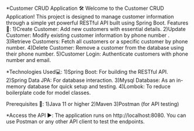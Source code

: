 *Customer CRUD Application 🛠️ Welcome to the Customer CRUD Application! This project is designed to manage customer information through a simple yet powerful RESTful API built using Spring Boot. Features🚀:
1)Create Customer: Add new customers with essential details. 
2)Update Customer: Modify existing customer information by phone number . 
3)Retrieve Customers: Fetch all customers or a specific customer by phone number. 
4)Delete Customer: Remove a customer from the database using their phone number. 
5)Customer Login: Authenticate customers with phone number and email.

*Technologies Used💻: 
1)Spring Boot: For building the RESTful API. 
2)Spring Data JPA: For database interaction. 
3)Mysql Database: As an in-memory database for quick setup and testing. 
4)Lombok: To reduce boilerplate code for model classes. 

Prerequisites 📡: 
1)Java 11 or higher 2)Maven 3)Postman (for API testing)

*Access the API ▶️: The application runs on http://localhost:8080. You can use Postman or any other API client to test the endpoints.

